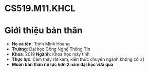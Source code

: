 # CS519.M11.KHCL
# Giới thiệu bản thân
* **Họ và tên**: Trịnh Minh Hoàng
* **Trường**: Đại học Công Nghệ Thông Tin 
* **Khóa**: 2019 **Ngành**: Khoa học máy tính
* **Thực lực**: Cảm thấy rất kém, kiến thức chuyên ngành không có :((
* **Muốn bản thân nổ lực hơn 2 năm đại học vừa qua**
